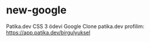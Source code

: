 # new-google
Patika.dev CSS 3 ödevi Google Clone
patika.dev profilim: https://app.patika.dev/birgulyuksel
